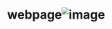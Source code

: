 # webpage![image](https://user-images.githubusercontent.com/112721990/202731523-01028cb2-142d-4a12-940c-dd4108c2f733.png)
